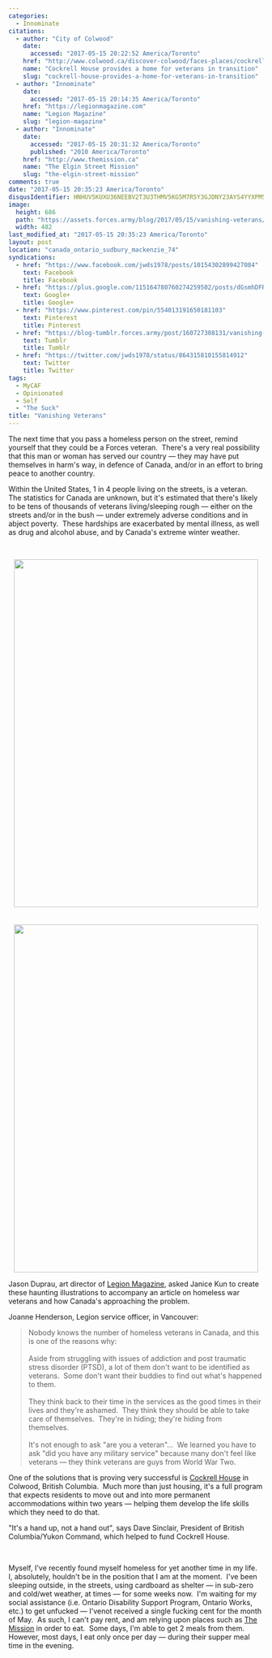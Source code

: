 ```yaml
---
categories:
  - Innominate
citations:
  - author: "City of Colwood"
    date:
      accessed: "2017-05-15 20:22:52 America/Toronto"
    href: "http://www.colwood.ca/discover-colwood/faces-places/cockrell-house-provides-home-veterans-transition"
    name: "Cockrell House provides a home for veterans in transition"
    slug: "cockrell-house-provides-a-home-for-veterans-in-transition"
  - author: "Innominate"
    date:
      accessed: "2017-05-15 20:14:35 America/Toronto"
    href: "https://legionmagazine.com"
    name: "Legion Magazine"
    slug: "legion-magazine"
  - author: "Innominate"
    date:
      accessed: "2017-05-15 20:31:32 America/Toronto"
      published: "2010 America/Toronto"
    href: "http://www.themission.ca"
    name: "The Elgin Street Mission"
    slug: "the-elgin-street-mission"
comments: true
date: "2017-05-15 20:35:23 America/Toronto"
disqusIdentifier: HNHUV5KUXU36NEEBV2T3U3THMV5KG5M7R5Y3GJDNY23AYS4YYXPM5XAZM6HN55N7C5EPH57MRYG7HT28EN99ZSG58PGPVD7EBPUE
image:
  height: 686
  path: "https://assets.forces.army/blog/2017/05/15/vanishing-veterans/hotlink-ok/vanishing-veterans_482x686.png"
  width: 482
last_modified_at: "2017-05-15 20:35:23 America/Toronto"
layout: post
location: "canada_ontario_sudbury_mackenzie_74"
syndications:
  - href: "https://www.facebook.com/jwds1978/posts/10154302899427084"
    text: Facebook
    title: Facebook
  - href: "https://plus.google.com/115164780760274259502/posts/dGsmhDFR2XR"
    text: Google+
    title: Google+
  - href: "https://www.pinterest.com/pin/554013191650181103"
    text: Pinterest
    title: Pinterest
  - href: "https://blog-tumblr.forces.army/post/160727308131/vanishing-veterans"
    text: Tumblr
    title: Tumblr
  - href: "https://twitter.com/jwds1978/status/864315810155814912"
    text: Twitter
    title: Twitter
tags:
  - MyCAF
  - Opinionated
  - Self
  - "The Suck"
title: "Vanishing Veterans"
---
```


<p>
  The next time that you pass a homeless person on the street, remind yourself that they could be a Forces veteran.&nbsp; There's a very real possibility that
  this man or woman has served our country &#8212; they may have put themselves in harm's way, in defence of Canada, and/or in an effort to bring peace to
  another country.
</p>
<p>
  Within the United States, 1 in 4 people living on the streets, is a veteran.&nbsp; The statistics for Canada are unknown, but it's estimated that there's
  likely to be tens of thousands of veterans living/sleeping rough &#8212; either on the streets and/or in the bush &#8212; under extremely adverse conditions
  and in abject poverty.&nbsp; These hardships are exacerbated by mental illness, as well as drug and alcohol abuse, and by Canada's extreme winter weather.
</p>
<!-- excerptBreak -->
<p>
  &nbsp;
</p>
<p>
  <img
    alt="" height="686" src="{{ site.uri.assets }}/blog/2017/05/15/vanishing-veterans/vanishing-veterans_482x686.png"
    style="border: 0px; display: block; margin-left: auto; margin-right: auto;" width="482" /><br />
  &nbsp;<br />
  <img
    alt="" height="686" src="{{ site.uri.assets }}/blog/2017/05/15/vanishing-veterans/innominate_1_482x686.png"
    style="border: 0px; display: block; margin-left: auto; margin-right: auto;" width="482" />
</p>
<p>
  Jason Duprau, art director of <a href="{{ site.url }}{{ page.url }}#cite-legion-magazine" rel="me" title="Legion Magazine">Legion Magazine</a>, asked Janice
  Kun to create these haunting illustrations to accompany an article on homeless war veterans and how Canada's approaching the problem.
</p>
<p>
  Joanne Henderson, Legion service officer, in Vancouver:
  <blockquote>
    Nobody knows the number of homeless veterans in Canada, and this is one of the reasons why:<br />
    &nbsp;<br />
    Aside from struggling with issues of addiction and post traumatic stress disorder (PTSD), a lot of them don't want to be identified as veterans.&nbsp; Some
    don't want their buddies to find out what's happened to them.<br />
    &nbsp;<br />
    They think back to their time in the services as the good times in their lives and they're ashamed.&nbsp; They think they should be able to take care of
    themselves.&nbsp; They're in hiding; they're hiding from themselves.<br />
    &nbsp;<br />
    It's not enough to ask &quot;are you a veteran&quot;&hellip;&nbsp; We learned you have to ask &quot;did you have any military service&quot; because many
    don't feel like veterans &#8212; they think veterans are guys from World War Two.
  </blockquote>
</p>
<p>
  One of the solutions that is proving very successful is <a
    href="{{ site.url }}{{ page.url }}#cite-cockrell-house-provides-a-home-for-veterans-in-transition" rel="me"
    title="Cockrell House provides a home for veterans in transition">Cockrell House</a> in Colwood, British Columbia.&nbsp; Much more than just housing, it's a
  full program that expects residents to move out and into more permanent accommodations within two years &#8212; helping them develop the life skills which
  they need to do that.
</p>
<p>
  &quot;It's a hand up, not a hand out&quot;, says Dave Sinclair, President of British Columbia/Yukon Command, which helped to fund Cockrell House.
</p>
<p>
  &nbsp;
</p>
<p>
  Myself, I've recently found myself homeless for yet another time in my life.&nbsp; I, absolutely, houldn't be in the position that I am at the moment.&nbsp;
  I've been sleeping outside, in the streets, using cardboard as shelter &#8212; in sub-zero and cold/wet weather, at times &#8212; for some weeks now.&nbsp;
  I'm waiting for my social assistance (i.e. Ontario Disability Support Program, Ontario Works, etc.) to get unfucked &#8212; I'venot received a single fucking
  cent for the month of May.&nbsp; As such, I can't pay rent, and am relying upon places such as <a
    href="{{ site.url }}{{ page.url }}#cite-the-elgin-street-mission" rel="me" title="The Elgin Street Mission">The Mission</a> in order to eat.&nbsp; Some
  days, I'm able to get 2 meals from them.&nbsp; However, most days, I eat only once per day &#8212; during their supper meal time in the evening.
</p>
